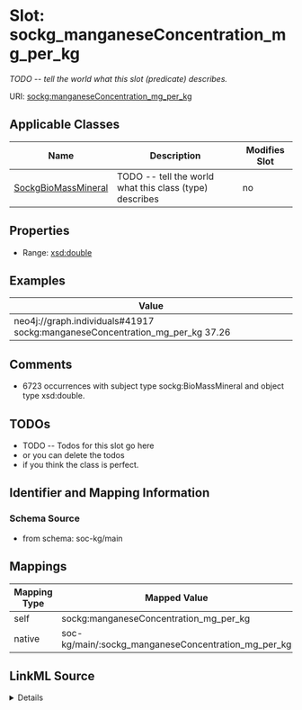 

# Slot: sockg_manganeseConcentration_mg_per_kg


_TODO -- tell the world what this slot (predicate) describes._





URI: [sockg:manganeseConcentration_mg_per_kg](http://www.semanticweb.org/sockg/ontologies/2024/0/soil-carbon-ontology/manganeseConcentration_mg_per_kg)



<!-- no inheritance hierarchy -->





## Applicable Classes

| Name | Description | Modifies Slot |
| --- | --- | --- |
| [SockgBioMassMineral](../classes/SockgBioMassMineral.md) | TODO -- tell the world what this class (type) describes |  no  |







## Properties

* Range: [xsd:double](http://www.w3.org/2001/XMLSchema#double)






## Examples

| Value |
| --- |
| neo4j://graph.individuals#41917 sockg:manganeseConcentration_mg_per_kg 37.26 |

## Comments

* 6723 occurrences with subject type sockg:BioMassMineral and object type xsd:double.

## TODOs

* TODO -- Todos for this slot go here
* or you can delete the todos
* if you think the class is perfect.

## Identifier and Mapping Information







### Schema Source


* from schema: soc-kg/main




## Mappings

| Mapping Type | Mapped Value |
| ---  | ---  |
| self | sockg:manganeseConcentration_mg_per_kg |
| native | soc-kg/main/:sockg_manganeseConcentration_mg_per_kg |




## LinkML Source

<details>
```yaml
name: sockg_manganeseConcentration_mg_per_kg
description: TODO -- tell the world what this slot (predicate) describes.
todos:
- TODO -- Todos for this slot go here
- or you can delete the todos
- if you think the class is perfect.
comments:
- 6723 occurrences with subject type sockg:BioMassMineral and object type xsd:double.
examples:
- value: neo4j://graph.individuals#41917 sockg:manganeseConcentration_mg_per_kg 37.26
from_schema: soc-kg/main
rank: 1000
slot_uri: sockg:manganeseConcentration_mg_per_kg
alias: sockg_manganeseConcentration_mg_per_kg
domain_of:
- sockg_BioMassMineral
range: double

```
</details>